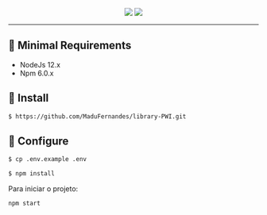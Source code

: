 <span id="top"></span>

<p align="center">
  <a href="https://nodejs.org/en/"><img src="https://img.shields.io/badge/Node-12.x-green"></a>
  <a href="https://www.npmjs.com/"><img src="https://img.shields.io/badge/NPM-6.x-red"></a>
</p>

<hr>

## 📝 Minimal Requirements

- NodeJs 12.x
- Npm 6.0.x

## 🚀 Install

```sh
$ https://github.com/MaduFernandes/library-PWI.git
```

## 📝 Configure

```sh
$ cp .env.example .env
```

```sh
$ npm install
```

Para iniciar o projeto:

```sh
npm start
```
